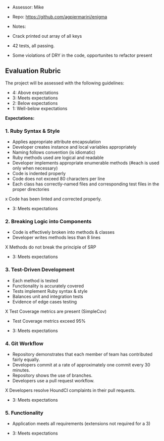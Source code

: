 * Assessor: Mike

* Repo: https://github.com/agpiermarini/enigma

* Notes:
* Crack printed out array of all keys
* 42 tests, all passing.
* Some violations of DRY in the code, opportunites to refactor present

## Evaluation Rubric

The project will be assessed with the following guidelines:

* 4: Above expectations
* 3: Meets expectations
* 2: Below expectations
* 1: Well-below expectations

**Expectations:**

### 1. Ruby Syntax & Style

* Applies appropriate attribute encapsulation  
* Developer creates instance and local variables appropriately
* Naming follows convention (is idiomatic)
* Ruby methods used are logical and readable  
* Developer implements appropriate enumerable methods (#each is used only when necessary)
* Code is indented properly
* Code does not exceed 80 characters per line
* Each class has correctly-named files and corresponding test files in the proper directories

x Code has been linted and corrected properly.

* 3: Meets expectations

### 2. Breaking Logic into Components

* Code is effectively broken into methods & classes
* Developer writes methods less than 8 lines

X Methods do not break the principle of SRP

* 3: Meets expectations

### 3. Test-Driven Development

* Each method is tested  
* Functionality is accurately covered
* Tests implement Ruby syntax & style   
* Balances unit and integration tests
* Evidence of edge cases testing

X Test Coverage metrics are present (SimpleCov)

* Test Coverage metrics exceed 95%

* 3: Meets expectations

### 4. Git Workflow

* Repository demonstrates that each member of team has contributed fairly equally.
* Developers commit at a rate of approximately one commit every 30 minutes.
* Repository shows the use of branches.
* Developers use a pull request workflow.

X Developers resolve HoundCI complaints in their pull requests.

* 3: Meets expectations

### 5. Functionality

* Application meets all requirements (extensions not required for a 3)

* 3: Meets expectations
